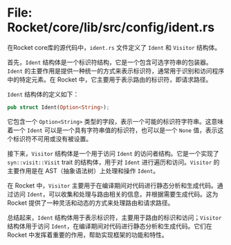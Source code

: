 # File: Rocket/core/lib/src/config/ident.rs

在Rocket core库的源代码中，`ident.rs` 文件定义了 `Ident` 和 `Visitor` 结构体。

首先，`Ident` 结构体是一个标识符结构，它是一个包含可选字符串的包装器。`Ident` 的主要作用是提供一种统一的方式来表示标识符，通常用于识别和访问程序中的特定元素。在 Rocket 中，它主要用于表示路由的标识符，即请求路径。

`Ident` 结构体的定义如下：
```rust
pub struct Ident(Option<String>);
```
它包含一个 `Option<String>` 类型的字段，表示一个可能的标识符字符串。这意味着一个 `Ident` 可以是一个具有字符串值的标识符，也可以是一个 `None` 值，表示这个标识符不可用或没有被设置。

接下来，`Visitor` 结构体是一个用于访问 `Ident` 的访问者结构。它是一个实现了 `syn::visit::Visit` trait 的结构体，用于对 `Ident` 进行遍历和访问。`Visitor` 的主要作用是在 AST（抽象语法树）上处理和操作 `Ident`。

在 Rocket 中，`Visitor` 主要用于在编译期间对代码进行静态分析和生成代码。通过访问 `Ident`，可以收集和处理与路由相关的信息，并根据需要生成代码。这为 Rocket 提供了一种灵活和动态的方式来处理路由和请求路径。

总结起来，`Ident` 结构体用于表示标识符，主要用于路由的标识和访问；`Visitor` 结构体用于访问 `Ident`，在编译期间对代码进行静态分析和生成代码。它们在 Rocket 中发挥着重要的作用，帮助实现框架的功能和特性。

